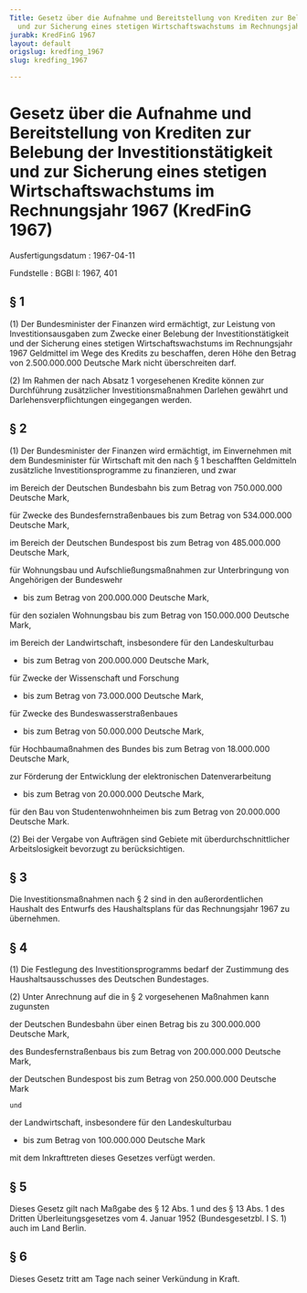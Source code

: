 ```yaml
---
Title: Gesetz über die Aufnahme und Bereitstellung von Krediten zur Belebung der Investitionstätigkeit
  und zur Sicherung eines stetigen Wirtschaftswachstums im Rechnungsjahr 1967
jurabk: KredFinG 1967
layout: default
origslug: kredfing_1967
slug: kredfing_1967

---
```


# Gesetz über die Aufnahme und Bereitstellung von Krediten zur Belebung der Investitionstätigkeit und zur Sicherung eines stetigen Wirtschaftswachstums im Rechnungsjahr 1967 (KredFinG 1967)

Ausfertigungsdatum
:   1967-04-11

Fundstelle
:   BGBl I: 1967, 401



## § 1

(1) Der Bundesminister der Finanzen wird ermächtigt, zur Leistung von
Investitionsausgaben zum Zwecke einer Belebung der
Investitionstätigkeit und der Sicherung eines stetigen
Wirtschaftswachstums im Rechnungsjahr 1967 Geldmittel im Wege des
Kredits zu beschaffen, deren Höhe den Betrag von 2.500.000.000
Deutsche Mark nicht überschreiten darf.

(2) Im Rahmen der nach Absatz 1 vorgesehenen Kredite können zur
Durchführung zusätzlicher Investitionsmaßnahmen Darlehen gewährt und
Darlehensverpflichtungen eingegangen werden.


## § 2

(1) Der Bundesminister der Finanzen wird ermächtigt, im Einvernehmen
mit dem Bundesminister für Wirtschaft mit den nach § 1 beschafften
Geldmitteln zusätzliche Investitionsprogramme zu finanzieren, und zwar

im Bereich der Deutschen Bundesbahn bis zum Betrag von 750.000.000 Deutsche Mark,


für Zwecke des Bundesfernstraßenbaues bis zum Betrag von 534.000.000 Deutsche Mark,


im Bereich der Deutschen Bundespost bis zum Betrag von 485.000.000 Deutsche Mark,



für Wohnungsbau und Aufschließungsmaßnahmen zur Unterbringung von
Angehörigen der Bundeswehr

*   bis zum Betrag von 200.000.000 Deutsche Mark,


für den sozialen Wohnungsbau bis zum Betrag von 150.000.000 Deutsche Mark,



im Bereich der Landwirtschaft, insbesondere für den Landeskulturbau

*   bis zum Betrag von 200.000.000 Deutsche Mark,



für Zwecke der Wissenschaft und Forschung

*   bis zum Betrag von 73.000.000 Deutsche Mark,



für Zwecke des Bundeswasserstraßenbaues

*   bis zum Betrag von 50.000.000 Deutsche Mark,


für Hochbaumaßnahmen des Bundes bis zum Betrag von 18.000.000 Deutsche Mark,



zur Förderung der Entwicklung der elektronischen Datenverarbeitung

*   bis zum Betrag von 20.000.000 Deutsche Mark,


für den Bau von Studentenwohnheimen bis zum Betrag von 20.000.000 Deutsche Mark.




(2) Bei der Vergabe von Aufträgen sind Gebiete mit
überdurchschnittlicher Arbeitslosigkeit bevorzugt zu berücksichtigen.


## § 3

Die Investitionsmaßnahmen nach § 2 sind in den außerordentlichen
Haushalt des Entwurfs des Haushaltsplans für das Rechnungsjahr 1967 zu
übernehmen.


## § 4

(1) Die Festlegung des Investitionsprogramms bedarf der Zustimmung des
Haushaltsausschusses des Deutschen Bundestages.

(2) Unter Anrechnung auf die in § 2 vorgesehenen Maßnahmen kann
zugunsten

der Deutschen Bundesbahn über einen Betrag bis zu 300.000.000 Deutsche Mark,


des Bundesfernstraßenbaus bis zum Betrag von 200.000.000 Deutsche Mark,


der Deutschen Bundespost bis zum Betrag von 250.000.000 Deutsche Mark

    und



der Landwirtschaft, insbesondere für den Landeskulturbau

*   bis zum Betrag von 100.000.000 Deutsche Mark



mit dem Inkrafttreten dieses Gesetzes verfügt werden.


## § 5

Dieses Gesetz gilt nach Maßgabe des § 12 Abs. 1 und des § 13 Abs. 1
des Dritten Überleitungsgesetzes vom 4. Januar 1952 (Bundesgesetzbl. I
S. 1) auch im Land Berlin.


## § 6

Dieses Gesetz tritt am Tage nach seiner Verkündung in Kraft.


